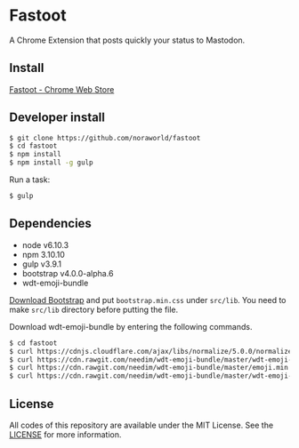 # Fastoot
A Chrome Extension that posts quickly your status to Mastodon.

## Install
[Fastoot - Chrome Web Store](https://chrome.google.com/webstore/detail/fastoot/hnmnnhfeigiogjagmmpnhelpnhnchaoj)

## Developer install

```sh
$ git clone https://github.com/noraworld/fastoot
$ cd fastoot
$ npm install
$ npm install -g gulp
```

Run a task:

```sh
$ gulp
```

## Dependencies

* node v6.10.3
* npm 3.10.10
* gulp v3.9.1
* bootstrap v4.0.0-alpha.6
* wdt-emoji-bundle

[Download Bootstrap](https://github.com/twbs/bootstrap/releases/download/v4.0.0-alpha.6/bootstrap-4.0.0-alpha.6-dist.zip) and put `bootstrap.min.css` under `src/lib`. You need to make `src/lib` directory before putting the file.

Download wdt-emoji-bundle by entering the following commands.

```sh
$ cd fastoot
$ curl https://cdnjs.cloudflare.com/ajax/libs/normalize/5.0.0/normalize.min.css > src/lib/normalize.min.css
$ curl https://cdn.rawgit.com/needim/wdt-emoji-bundle/master/wdt-emoji-bundle.css > src/lib/wdt-emoji-bundle.css
$ curl https://cdn.rawgit.com/needim/wdt-emoji-bundle/master/emoji.min.js > src/lib/emoji.min.js
$ curl https://cdn.rawgit.com/needim/wdt-emoji-bundle/master/wdt-emoji-bundle.min.js > src/lib/wdt-emoji-bundle.min.js
```

## License
All codes of this repository are available under the MIT License. See the [LICENSE](https://github.com/noraworld/fastoot/blob/master/LICENSE) for more information.
